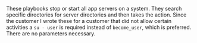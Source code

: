 These playbooks stop or start all app servers on a system.  They search specific directories for server directories and then takes the action.  Since the customer I wrote these for a customer that did not allow certain activities a `su - user` is required instead of `become_user`, which is preferred.  There are no parameters necessary.
